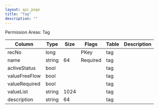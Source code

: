 ```yaml
---
layout: api_page
title: "Tag"
description: ""
---
```




Permission Areas: Tag

| Column | Type | Size | Flags | Table | Description |
| ------ | ---- | ---- | ----- | ----- | ----------- |
| recNo | long |  | PKey | tag | 
| name | string | 64 | Required | tag | 
| activeStatus | bool |  |  | tag | 
| valueFreeFlow | bool |  |  | tag | 
| valueRequired | bool |  |  | tag | 
| valueList | string | 1024 |  | tag | 
| description | string | 64 |  | tag | 


